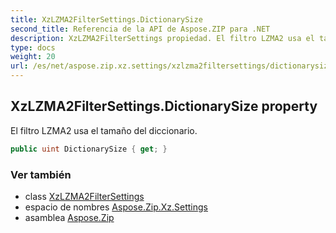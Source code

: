 ```yaml
---
title: XzLZMA2FilterSettings.DictionarySize
second_title: Referencia de la API de Aspose.ZIP para .NET
description: XzLZMA2FilterSettings propiedad. El filtro LZMA2 usa el tamaño del diccionario.
type: docs
weight: 20
url: /es/net/aspose.zip.xz.settings/xzlzma2filtersettings/dictionarysize/
---
```

## XzLZMA2FilterSettings.DictionarySize property

El filtro LZMA2 usa el tamaño del diccionario.

```csharp
public uint DictionarySize { get; }
```

### Ver también

* class [XzLZMA2FilterSettings](../)
* espacio de nombres [Aspose.Zip.Xz.Settings](../../xzlzma2filtersettings/)
* asamblea [Aspose.Zip](../../../)


